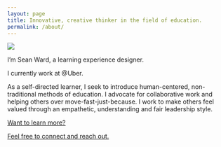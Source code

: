 ```yaml
---
layout: page
title: Innovative, creative thinker in the field of education.
permalink: /about/
---
```

![](website-bio.jpg)

<p class="lead">I’m Sean Ward, a learning experience designer.</p>

I currently work at @Uber.

As a self-directed learner, I seek to introduce human-centered, non-traditional methods of education. I advocate for collaborative work and helping others over move-fast-just-because. I work to make others feel valued through an empathetic, understanding and fair leadership style.

[Want to learn more?](https://docs.google.com/document/d/e/2PACX-1vQKFQwNed0iE96Q9NHN7_cwdKR7J81xhMpBhfqcDbOXD34VSI1SuNYVx-tHRJybLlh_UMyUeahlk_pv/pub)

[Feel free to connect and reach out.](https://www.linkedin.com/in/sean-ward/)
